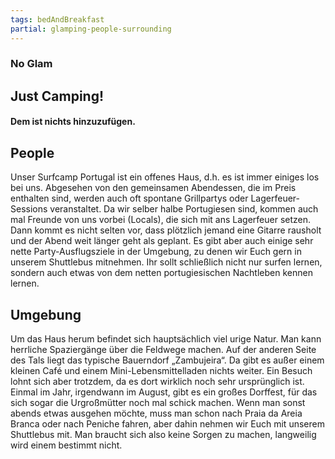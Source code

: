 ```yaml
---
tags: bedAndBreakfast
partial: glamping-people-surrounding
---
```


### No Glam

## Just Camping!

#### Dem ist nichts hinzuzufügen.

## People

Unser Surfcamp Portugal ist ein offenes Haus, d.h. es ist immer einiges los bei uns. Abgesehen von den gemeinsamen Abendessen, die im Preis enthalten sind, werden auch oft spontane Grillpartys oder Lagerfeuer-Sessions veranstaltet. Da wir selber halbe Portugiesen sind, kommen auch mal Freunde von uns vorbei (Locals), die sich mit ans Lagerfeuer setzen. Dann kommt es nicht selten vor, dass plötzlich jemand eine Gitarre rausholt und der Abend weit länger geht als geplant. Es gibt aber auch einige sehr nette Party-Ausflugsziele in der Umgebung, zu denen wir Euch gern in unserem Shuttlebus mitnehmen. Ihr sollt schließlich nicht nur surfen lernen, sondern auch etwas von dem netten portugiesischen Nachtleben kennen lernen.

## Umgebung

Um das Haus herum befindet sich hauptsächlich viel urige Natur. Man kann herrliche Spaziergänge über die Feldwege machen. Auf der anderen Seite des Tals liegt das typische Bauerndorf „Zambujeira“. Da gibt es außer einem kleinen Café und einem Mini-Lebensmittelladen nichts weiter. Ein Besuch lohnt sich aber trotzdem, da es dort wirklich noch sehr ursprünglich ist. Einmal im Jahr, irgendwann im August, gibt es ein großes Dorffest, für das sich sogar die Urgroßmütter noch mal schick machen. Wenn man sonst abends etwas ausgehen möchte, muss man schon nach Praia da Areia Branca oder nach Peniche fahren, aber dahin nehmen wir Euch mit unserem Shuttlebus mit. Man braucht sich also keine Sorgen zu machen, langweilig wird einem bestimmt nicht.
